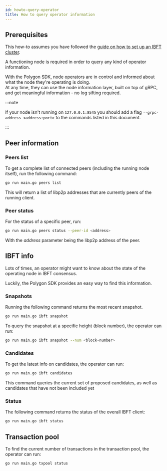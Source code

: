 ```yaml
---
id: howto-query-operator
title: How to query operator information
---
```


## Prerequisites

This how-to assumes you have followed the [guide on how to set up an IBFT cluster](/docs/how-tos/howto-set-ibft).

A functioning node is required in order to query any kind of operator information.

With the Polygon SDK, node operators are in control and informed about what the node they're operating is doing.<br />
At any time, they can use the node information layer, built on top of gRPC, and get meaningful information - no log sifting required.

:::note

If your node isn't running on `127.0.0.1:8545` you should add a flag `--grpc-address <address:port>` to the commands listed in this document.

:::

## Peer information

### Peers list

To get a complete list of connected peers (including the running node itself), run the following command:
````bash
go run main.go peers list
````

This will return a list of libp2p addresses that are currently peers of the running client.

### Peer status

For the status of a specific peer, run:
````bash
go run main.go peers status --peer-id <address>
````
With the *address* parameter being the libp2p address of the peer.

## IBFT info

Lots of times, an operator might want to know about the state of the operating node in IBFT consensus.

Luckily, the Polygon SDK provides an easy way to find this information.

### Snapshots

Running the following command returns the most recent snapshot.
````bash
go run main.go ibft snapshot
````
To query the snapshot at a specific height (block number), the operator can run:
````bash
go run main.go ibft snapshot --num <block-number>
````

### Candidates

To get the latest info on candidates, the operator can run:
````bash
go run main.go ibft candidates
````
This command queries the current set of proposed candidates, as well as candidates that have not been included yet

### Status

The following command returns the status of the overall IBFT client:
````bash
go run main.go ibft status
````

## Transaction pool

To find the current number of transactions in the transaction pool, the operator can run:
````bash
go run main.go txpool status
````
